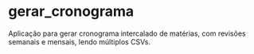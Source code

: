 # gerar_cronograma
Aplicação para gerar cronograma intercalado de matérias, com revisões semanais e mensais, lendo múltiplos CSVs.
